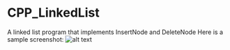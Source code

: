 # CPP_LinkedList
A linked list program that implements InsertNode and DeleteNode
Here is a sample screenshot:
![alt text](https://drive.google.com/file/d/1cd5EDv7Wvi-9JaVmJQnUb2-j5BjQw_rQ/view?usp=sharing)

